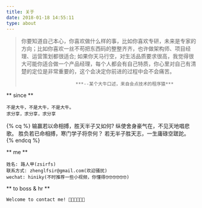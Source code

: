 ```yaml
---
title: 关于 
date: 2018-01-18 14:55:11
type: about
---
```


<blockquote class="blockquote-center">
  你要知道自己本心，你喜欢做什么样的事，比如你喜欢专研，未来是专家的方向；比如你喜欢一丝不苟把东西码的整整齐齐，也许做架构师、项目经理、运营策划都很适合; 如果你天马行空，对生活品质要求很高，我觉得很大可能你适合做一个产品经理，每个人都会有自己特质，你心里对自己有清楚的定位是非常重要的，这个会决定你前进的过程中会不会痛苦。

                        ***--某个大牛口述，来自会点技术的程序猿***
</blockquote>

** since **

    不是大牛，不是大牛，不是大牛。
    求分享，求分享，求分享 

{% cq %}
    输赢若以命相搏，胜天半子又如何?
    纵使舍身豪气在，不见天地唱悲歌。
    胜负若已命相搏，寒门学子将奈何？
    若无半子胜天志，一生庸碌空蹉跎。
{% endcq %}

** me ** 

    姓名: 路人甲(zsirfs)
    联系方式: zhenglfsir@gmail.com(欢迎骚扰)
    wechat: hiniky(不时推荐一些小视频，你懂得🤓🤓🤓🤓🤓🤓)

** to boss & hr **

    Welcome to contact me! 🤔🤔🤔🤔🤔🤔

